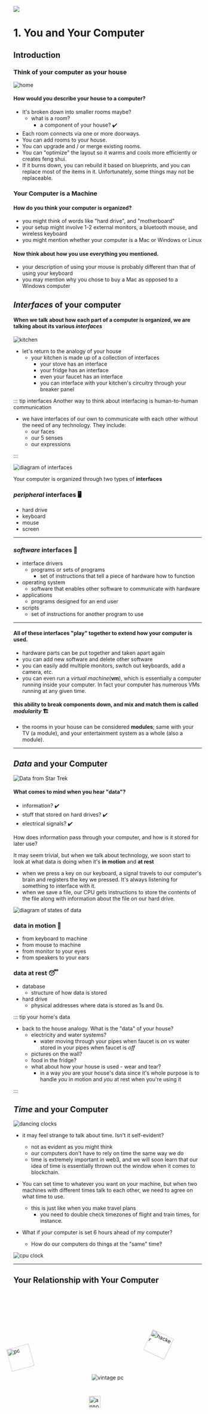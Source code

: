 
![](/images/course/computer_thumbs-up.gif)

# 1. You and Your Computer

## Introduction

### Think of your computer as your house

<div class="asset-container">
    <img :src="$withBase('/images/course/house.png')" alt="home" class="course-asset">
</div>

#### How would you describe your house to a computer?
- It's broken down into smaller rooms maybe?
    - what is a room?
        - a component of your house? :heavy_check_mark: 
- Each room connects via one or more doorways.
- You can add rooms to your house.
- You can upgrade and / or merge existing rooms.
- You can "optimize" the layout so it warms and cools more efficiently or creates feng shui.
- If it burns down, you can rebuild it based on blueprints, and you can replace most of the items in it. Unfortunately, some things may not be replaceable.


### Your Computer is a Machine

#### How do you think your computer is organized?

- you might think of words like "hard drive", and "motherboard"
- your setup might involve 1-2 external monitors, a bluetooth mouse, and wireless keyboard
- you might mention whether your computer is a Mac or Windows or Linux

#### Now think about how you use everything you mentioned. 
- your description of using your mouse is probably different than that of using your keyboard
- you may mention why you chose to buy a Mac as opposed to a Windows computer



## _Interfaces_ of your computer


#### When we talk about how each part of a computer is organized, we are talking about its various _interfaces_

<div class="asset-container">
    <img :src="$withBase('/images/course/pc_sl_kitchen.png')" alt="kitchen" class="slide">
</div>

- let's return to the analogy of your house
    - your kitchen is made up of a collection of interfaces
        - your stove has an interface
        - your fridge has an interface
        - even your faucet has an interface
        - you can interface with your kitchen's circuitry through your breaker panel 


::: tip interfaces
Another way to think about interfacing is human-to-human communication
- we have interfaces of our own to communicate with each other without the need of any technology. They include:
    - our faces
    - our 5 senses
    - our expressions

:::

<div class="asset-container">
    <img :src="$withBase('/images/course/pc_sl_interfaces.png')" alt="diagram of interfaces" class="slide">
</div>


Your computer is organized through two types of **interfaces**

### _peripheral_ interfaces :desktop_computer:
  
- hard drive 
- keyboard
- mouse
- screen


----

### _software_ interfaces :blue_book:

- interface drivers
  - programs or sets of programs
      - set of instructions that tell a piece of hardware how to function
- operating system
  - software that enables other software to communicate with hardware
- applications
  - programs designed for an end user
- scripts
  - set of instructions for another program to use

----

#### All of these interfaces "play" together to extend how your computer is used.

- hardware parts can be put together and taken apart again
- you can add new software and delete other software
- you can easily add multiple monitors, switch out keyboards, add a camera, etc.
- you can even run a _virtual machine_(**vm**), which is essentially a computer running inside your computer. In fact your computer has numerous VMs running at any given time.

#### this ability to break components down, and mix and match them is called _modularity_ :building_construction:
- the rooms in your house can be considered **modules**; same with your TV (a module), and your entertainment system as a whole (also a module).



---

## _Data_ and your Computer

<div class="asset-container">
    <img :src="$withBase('/images/course/pc_data-st.gif')" alt="Data from Star Trek" class="course-asset">
</div>


#### What comes to mind when you hear "data"?

- information? :heavy_check_mark: 
- stuff that stored on hard drives? :heavy_check_mark: 
- electrical signals? :heavy_check_mark: 

How does information pass through your computer, and how is it stored for later use? 

It may seem trivial, but when we talk about technology, we soon start to look at what data is doing when it's **in motion** and **at rest**

- when we press a key on our keyboard, a signal travels to our computer's brain and registers the key we pressed. It's always listening for something to interface with it.
- when we save a file, our CPU gets instructions to store the contents of the file along with information about the file on our hard drive.


<div class="asset-container">
    <img :src="$withBase('/images/course/pc_sl_data.png')" alt="diagram of states of data" class="slide">
</div>

### **data in motion** :runner: 
 
- from keyboard to machine
- from mouse to machine
- from monitor to your eyes
- from speakers to your ears

### **data at rest** :sleeping: 
- database
    - structure of how data is stored
- hard drive
    - physical addresses where data is stored as 1s and 0s.

::: tip your home's data

- back to the house analogy. What is the "data" of your house?
    - electricity and water systems?
        - water moving through your pipes when faucet is _on_ vs water stored in your pipes when faucet is _off_
    - pictures on the wall?
    - food in the fridge?
    - what about how your house is used - wear and tear?
        - in a way _you_ are your house's data since it's whole purpose is to handle _you_ in motion and _you_ at rest when you're using it

:::

## _Time_ and your Computer

<div class="asset-container">
    <img :src="$withBase('/images/course/pc_time.gif')" alt="dancing clocks">
</div>

- it may feel strange to talk about time. Isn't it self-evident?
    - not as evident as you might think
    - our computers don't have to rely on time the same way we do
    - time is extremely important in web3, and we will soon learn that our idea of time is essentially thrown out the window when it comes to blockchain. 

- You can set time to whatever you want on your machine, but when two machines with different times talk to each other, we need to agree on what time to use.
    - this is just like when you make travel plans 
        - you need to double check timezones of flight and train times, for instance.

- What if _your_ computer is set 6 hours ahead of _my_ computer?
    - How do our computers do things at the "same" time?

<div class="asset-container">
    <img :src="$withBase('/images/course/pc_sl_time.png')" alt="cpu clock" class="slide">
</div>
    
---

## Your Relationship with Your Computer

<div class="asset-container" style="position: relative; height:500px; top:-.5%;">
    <img :src="$withBase('/images/course/pc_vint.gif')" alt="vintage pc" style="position: absolute; left:50%;margin-right:-50%;top:50%;transform:translate(-50%,-50%);">
    <img :src="$withBase('/images/course/pc_pc.gif')" alt="pc" style="width:35%;position: absolute; left:0;margin-right:-50%;top:30%;transform:rotate(-15deg);">
    <img :src="$withBase('/images/course/hacker.gif')" alt="hacker" style="width:35%;position: absolute; right:0;top:30%;transform:rotate(25deg);">
    <img :src="$withBase('/images/course/canunot.gif')" alt="annoyed girl meme" style="width:25%;position: absolute; left:40%;top:60%;">
</div>

---

### _Identity_ 
    
<div class="asset-container">
    <img :src="$withBase('/images/course/pc_id.gif')" alt="scooby doo unmasking">
</div>

- Your _User Profile_ is your **identity** on your computer
    - _Guest Profile_ can't change your password.
    - but if I have your password, I have your identity as far as your computer is concerned. 
  
<div class="asset-container" style="position:relative; height: 500px;">
    <img :src="$withBase('/images/course/pc_sl_id.png')" alt="pc login page" class="slide">
    <img :src="$withBase('/images/course/spidey.gif')" alt="spidermen" class="animate-flicker" style="position:absolute; top: 55%; left: 50%;transform:translate(-50%,-50%);">
</div>

----

### _Ownership_ 

<div class="asset-container">
    <img :src="$withBase('/images/course/pc_ownership.jpeg')" alt="angry pc user">
</div>

#### What does it mean to "own" your computer?
- just like your house. You can remodel it, tear it down - anything you want, because it's yours, right?
- you can add / remove the programs you want
- you can add / delete files, media and other **digital assets**
- you can replace your mouse, your hard drive, and your monitor
- you can even toss your computer in a pond (make sure to take it back out though, we don’t want to be polluting ponds). 



----

## _Structure_ of your Computer :classical_building: 

#### What happens if you do throw your computer in a pond?
- Is the data on it gone forever, because it was all **centralized** on your computer and your computer alone?

<div class="asset-container">
    <img :src="$withBase('/images/course/pc_vint-2.jpeg')" alt="vintage pc">
</div>

- Or is all or much of the data **distributed** accross one or more _other_ machines, and you only lost a portion of your data?

<div class="asset-container">
    <img :src="$withBase('/images/course/pc_dist-1.jpeg')" alt="vintage pc distribution room">
</div>

- Or, even better, is the data not only distributed accross multiple machines, but **decentralized** so that each machine has a copy of _all_ your data? :crossed_fingers:

<div class="asset-container">
    <img :src="$withBase('/images/course/pc_dist.jpeg')" alt="multiple vintage pc">
</div>

---

## Quiz

<div class="asset-container">
  <ClientOnly>
    <Quiz1/> 
  </ClientOnly>
</div>